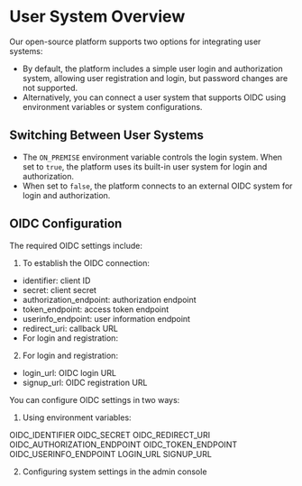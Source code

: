 # User System Overview

Our open-source platform supports two options for integrating user systems:

- By default, the platform includes a simple user login and authorization system, allowing user registration and login, but password changes are not supported.
- Alternatively, you can connect a user system that supports OIDC using environment variables or system configurations.

## Switching Between User Systems

- The `ON_PREMISE` environment variable controls the login system. When set to `true`, the platform uses its built-in user system for login and authorization.
- When set to `false`, the platform connects to an external OIDC system for login and authorization.

## OIDC Configuration

The required OIDC settings include:

1. To establish the OIDC connection:
  - identifier: client ID
  - secret: client secret
  - authorization_endpoint: authorization endpoint
  - token_endpoint: access token endpoint
  - userinfo_endpoint: user information endpoint
  - redirect_uri: callback URL
  - For login and registration:

2. For login and registration:
  - login_url: OIDC login URL
  - signup_url: OIDC registration URL

You can configure OIDC settings in two ways:

1. Using environment variables:

OIDC_IDENTIFIER
OIDC_SECRET
OIDC_REDIRECT_URI
OIDC_AUTHORIZATION_ENDPOINT
OIDC_TOKEN_ENDPOINT
OIDC_USERINFO_ENDPOINT
LOGIN_URL
SIGNUP_URL

2. Configuring system settings in the admin console
